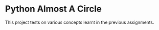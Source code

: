 # Python Almost A  Circle
This project tests on various concepts learnt in the previous assignments.
